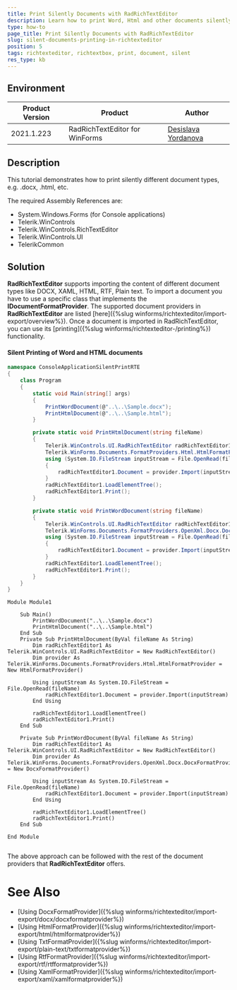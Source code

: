 ```yaml
---
title: Print Silently Documents with RadRichTextEditor 
description: Learn how to print Word, Html and other documents silently in RadRichTextEditor.
type: how-to
page_title: Print Silently Documents with RadRichTextEditor    
slug: silent-documents-printing-in-richtexteditor
position: 5
tags: richtexteditor, richtextbox, print, document, silent 
res_type: kb
---
```



## Environment
|Product Version|Product|Author|
|----|----|----|
|2021.1.223|RadRichTextEditor for WinForms|[Desislava Yordanova](https://www.telerik.com/blogs/author/desislava-yordanova)|

## Description

This tutorial demonstrates how to print silently different document types, e.g. .docx, .html, etc.

The required Assembly References are:

* System.Windows.Forms (for Console applications)
* Telerik.WinControls
* Telerik.WinControls.RichTextEditor
* Telerik.WinControls.UI
* TelerikCommon

## Solution

**RadRichTextEditor** supports importing the content of different document types like DOCX, XAML, HTML, RTF, Plain text. To import a document you have to use a specific class that implements the **IDocumentFormatProvider**. The supported document providers in **RadRichTextEditor** are listed [here]({%slug winforms/richtexteditor/import-export/overview%}). Once a document is imported in RadRichTextEditor, you can use its [printing]({%slug winforms/richtexteditor-/printing%}) functionality.

#### Silent Printing of Word and HTML documents

````C#
namespace ConsoleApplicationSilentPrintRTE
{
    class Program
    {
        static void Main(string[] args)
        {
            PrintWordDocument(@"..\..\Sample.docx");
            PrintHtmlDocument(@"..\..\Sample.html");
        }

        private static void PrintHtmlDocument(string fileName)
        {
            Telerik.WinControls.UI.RadRichTextEditor radRichTextEditor1 = new RadRichTextEditor();
            Telerik.WinForms.Documents.FormatProviders.Html.HtmlFormatProvider provider = new HtmlFormatProvider();
            using (System.IO.FileStream inputStream = File.OpenRead(fileName))
            {
                radRichTextEditor1.Document = provider.Import(inputStream);
            }
            radRichTextEditor1.LoadElementTree();
            radRichTextEditor1.Print();
        }

        private static void PrintWordDocument(string fileName)
        {
            Telerik.WinControls.UI.RadRichTextEditor radRichTextEditor1 = new RadRichTextEditor();
            Telerik.WinForms.Documents.FormatProviders.OpenXml.Docx.DocxFormatProvider provider = new DocxFormatProvider();
            using (System.IO.FileStream inputStream = File.OpenRead(fileName))
            {
                radRichTextEditor1.Document = provider.Import(inputStream);
            }
            radRichTextEditor1.LoadElementTree();
            radRichTextEditor1.Print();
        }
    }
}

````
````VB.NET
Module Module1

    Sub Main()
        PrintWordDocument("..\..\Sample.docx")
        PrintHtmlDocument("..\..\Sample.html")
    End Sub
    Private Sub PrintHtmlDocument(ByVal fileName As String)
        Dim radRichTextEditor1 As Telerik.WinControls.UI.RadRichTextEditor = New RadRichTextEditor()
        Dim provider As Telerik.WinForms.Documents.FormatProviders.Html.HtmlFormatProvider = New HtmlFormatProvider()

        Using inputStream As System.IO.FileStream = File.OpenRead(fileName)
            radRichTextEditor1.Document = provider.Import(inputStream)
        End Using

        radRichTextEditor1.LoadElementTree()
        radRichTextEditor1.Print()
    End Sub

    Private Sub PrintWordDocument(ByVal fileName As String)
        Dim radRichTextEditor1 As Telerik.WinControls.UI.RadRichTextEditor = New RadRichTextEditor()
        Dim provider As Telerik.WinForms.Documents.FormatProviders.OpenXml.Docx.DocxFormatProvider = New DocxFormatProvider()

        Using inputStream As System.IO.FileStream = File.OpenRead(fileName)
            radRichTextEditor1.Document = provider.Import(inputStream)
        End Using

        radRichTextEditor1.LoadElementTree()
        radRichTextEditor1.Print()
    End Sub

End Module


````

The above approach can be followed with the rest of the document providers that **RadRichTextEditor** offers.


# See Also

* [Using DocxFormatProvider]({%slug winforms/richtexteditor/import-export/docx/docxformatprovider%})
* [Using HtmlFormatProvider]({%slug winforms/richtexteditor/import-export/html/htmlformatprovider%})
* [Using TxtFormatProvider]({%slug winforms/richtexteditor/import-export/plain-text/txtformatprovider%})
* [Using RtfFormatProvider]({%slug winforms/richtexteditor/import-export/rtf/rtfformatprovider%})
* [Using XamlFormatProvider]({%slug winforms/richtexteditor/import-export/xaml/xamlformatprovider%})


